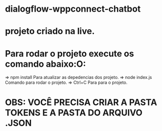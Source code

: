 # dialogflow-wppconnect-chatbot
# projeto criado na live.

# Para rodar o projeto execute os comando abaixo:O:

=> npm install
    Para atualizar as depedencias dos projeto.
=> node index.js
    Comando para rodar o projeto.
=> Ctrl+C
    Para para o projeto.

# OBS: VOCÊ PRECISA CRIAR A PASTA TOKENS E A PASTA DO ARQUIVO .JSON

